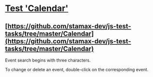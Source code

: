 ﻿# [Test 'Calendar'](https://svshp.github.io/Test-Calendar/)

## [https://github.com/stamax-dev/js-test-tasks/tree/master/Calendar](https://github.com/stamax-dev/js-test-tasks/tree/master/Calendar)

Event search begins with three characters.

To change or delete an event, double-click on the corresponding event.